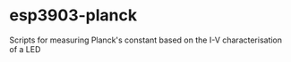 # esp3903-planck
Scripts for measuring Planck's constant based on the I-V characterisation of a LED
